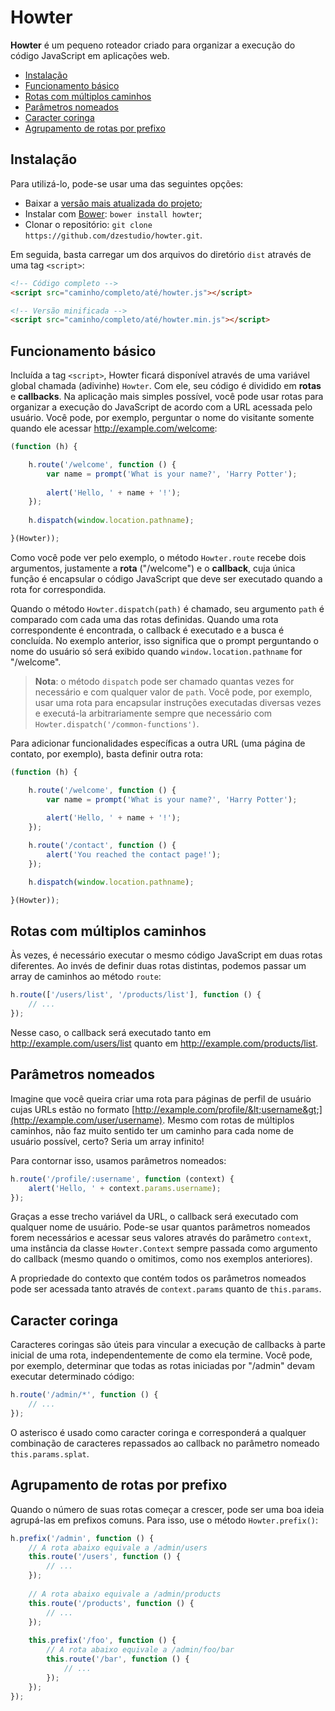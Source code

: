 Howter
======

**Howter** é um pequeno roteador criado para organizar a execução do código JavaScript em aplicações web.

- [Instalação](#instalacao)
- [Funcionamento básico](#funcionamento-basico)
- [Rotas com múltiplos caminhos](#rotas-com-multiplos-caminhos)
- [Parâmetros nomeados](#parametros-nomeados)
- [Caracter coringa](#caracter-coringa)
- [Agrupamento de rotas por prefixo](#agrupamento-de-rotas-por-prefixo)

## Instalação

Para utilizá-lo, pode-se usar uma das seguintes opções:

- Baixar a [versão mais atualizada do projeto](https://github.com/dzestudio/howter/archive/master.zip);
- Instalar com [Bower](http://bower.io): `bower install howter`;
- Clonar o repositório: `git clone https://github.com/dzestudio/howter.git`.

Em seguida, basta carregar um dos arquivos do diretório `dist` através de uma tag `<script>`:

```html
<!-- Código completo -->
<script src="caminho/completo/até/howter.js"></script>

<!-- Versão minificada -->
<script src="caminho/completo/até/howter.min.js"></script>
```

## Funcionamento básico

Incluída a tag `<script>`, Howter ficará disponível através de uma variável global chamada (adivinhe) `Howter`. Com ele, seu código é dividido em **rotas** e **callbacks**. Na aplicação mais simples possível, você pode usar rotas para organizar a execução do JavaScript de acordo com a URL acessada pelo usuário. Você pode, por exemplo, perguntar o nome do visitante somente quando ele acessar http://example.com/welcome:

```javascript
(function (h) {

    h.route('/welcome', function () {
        var name = prompt('What is your name?', 'Harry Potter');
        
        alert('Hello, ' + name + '!');
    });
    
    h.dispatch(window.location.pathname);

}(Howter));

```

Como você pode ver pelo exemplo, o método `Howter.route` recebe dois argumentos, justamente a **rota** ("/welcome") e o **callback**, cuja única função é encapsular o código JavaScript que deve ser executado quando a rota for correspondida.

Quando o método `Howter.dispatch(path)` é chamado, seu argumento `path`
é comparado com cada uma das rotas definidas. Quando uma rota correspondente é encontrada, o callback é executado e a busca é concluída. No exemplo anterior, isso significa que o prompt perguntando o nome do usuário só será exibido quando `window.location.pathname` for "/welcome".

> **Nota**: o método `dispatch` pode ser chamado quantas vezes for necessário e com qualquer valor de `path`. Você pode, por exemplo, usar uma rota para encapsular instruções executadas diversas vezes e executá-la arbitrariamente sempre que necessário com `Howter.dispatch('/common-functions')`.

Para adicionar funcionalidades específicas a outra URL (uma página de contato, por exemplo), basta definir outra rota:

```javascript
(function (h) {

    h.route('/welcome', function () {
        var name = prompt('What is your name?', 'Harry Potter');
        
        alert('Hello, ' + name + '!');
    });

    h.route('/contact', function () {
        alert('You reached the contact page!');
    });

    h.dispatch(window.location.pathname);

}(Howter));
```

## Rotas com múltiplos caminhos

Às vezes, é necessário executar o mesmo código JavaScript em duas rotas diferentes. Ao invés de definir duas rotas distintas, podemos passar um array de caminhos ao método `route`:

```javascript
h.route(['/users/list', '/products/list'], function () {
    // ...
});
```

Nesse caso, o callback será executado tanto em http://example.com/users/list quanto em http://example.com/products/list.

## Parâmetros nomeados

Imagine que você queira criar uma rota para páginas de perfil de usuário cujas URLs estão no formato [http://example.com/profile/&lt;username&gt;](http://example.com/user/username). Mesmo com rotas de múltiplos caminhos, não faz muito sentido ter um caminho para cada nome de usuário possível, certo? Seria um array infinito!

Para contornar isso, usamos parâmetros nomeados:

```javascript
h.route('/profile/:username', function (context) {
    alert('Hello, ' + context.params.username);
});
```

Graças a esse trecho variável da URL, o callback será executado com qualquer nome de usuário. Pode-se usar quantos parâmetros nomeados forem necessários e acessar seus valores através do parâmetro `context`, uma instância da classe `Howter.Context` sempre passada como argumento do callback (mesmo quando o omitimos, como nos exemplos anteriores).

A propriedade do contexto que contém todos os parâmetros nomeados pode ser acessada tanto através de `context.params` quanto de `this.params`.

## Caracter coringa

Caracteres coringas são úteis para vincular a execução de callbacks à parte inicial de uma rota, independentemente de como ela termine. Você pode, por exemplo, determinar que todas as rotas iniciadas por "/admin" devam executar determinado código:

```javascript
h.route('/admin/*', function () {
    // ...
});
```

O asterisco é usado como caracter coringa e corresponderá a qualquer combinação de caracteres repassados ao callback no parâmetro nomeado `this.params.splat`.

## Agrupamento de rotas por prefixo

Quando o número de suas rotas começar a crescer, pode ser uma boa ideia agrupá-las em prefixos comuns. Para isso, use o método `Howter.prefix()`:

```javascript
h.prefix('/admin', function () {
    // A rota abaixo equivale a /admin/users
    this.route('/users', function () {
        // ...
    });
    
    // A rota abaixo equivale a /admin/products
    this.route('/products', function () {
        // ...
    });
    
    this.prefix('/foo', function () {
        // A rota abaixo equivale a /admin/foo/bar
        this.route('/bar', function () {
            // ...
        });
    });
});
```

